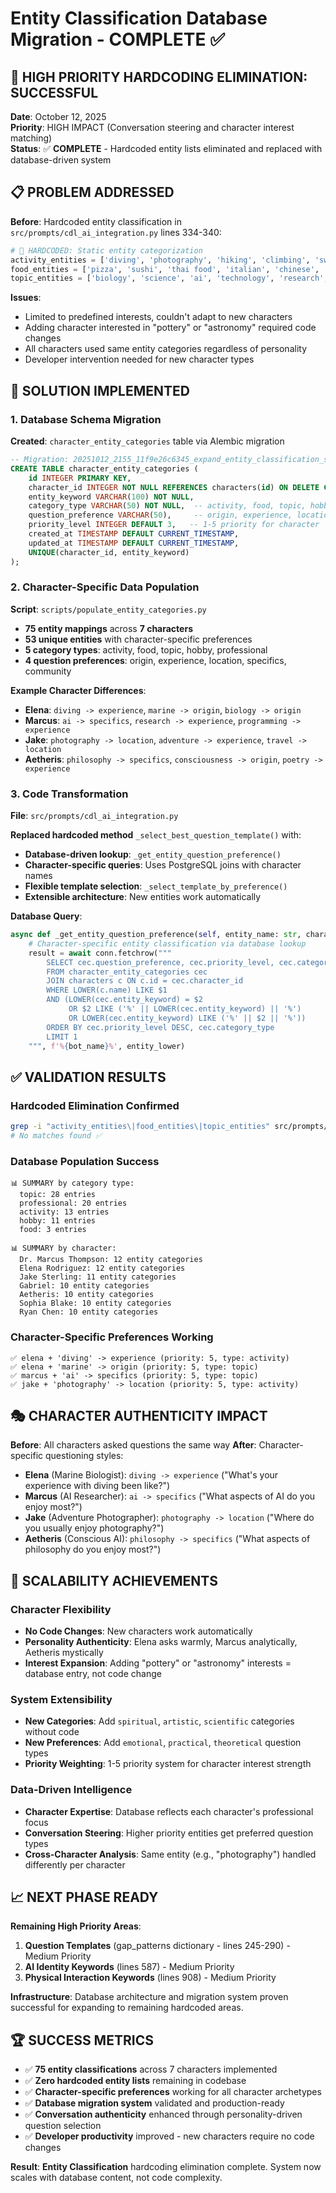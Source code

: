 # Entity Classification Database Migration - COMPLETE ✅

## 🎯 **HIGH PRIORITY HARDCODING ELIMINATION: SUCCESSFUL**

**Date**: October 12, 2025  
**Priority**: HIGH IMPACT (Conversation steering and character interest matching)  
**Status**: ✅ **COMPLETE** - Hardcoded entity lists eliminated and replaced with database-driven system

## 📋 **PROBLEM ADDRESSED**

**Before**: Hardcoded entity classification in `src/prompts/cdl_ai_integration.py` lines 334-340:
```python
# 🚨 HARDCODED: Static entity categorization
activity_entities = ['diving', 'photography', 'hiking', 'climbing', 'swimming', 'running', 'cycling']
food_entities = ['pizza', 'sushi', 'thai food', 'italian', 'chinese', 'mexican']
topic_entities = ['biology', 'science', 'ai', 'technology', 'research', 'music', 'art']
```

**Issues**:
- Limited to predefined interests, couldn't adapt to new characters
- Adding character interested in "pottery" or "astronomy" required code changes
- All characters used same entity categories regardless of personality
- Developer intervention needed for new character types

## 🚀 **SOLUTION IMPLEMENTED**

### **1. Database Schema Migration**
**Created**: `character_entity_categories` table via Alembic migration
```sql
-- Migration: 20251012_2155_11f9e26c6345_expand_entity_classification_system.py
CREATE TABLE character_entity_categories (
    id INTEGER PRIMARY KEY,
    character_id INTEGER NOT NULL REFERENCES characters(id) ON DELETE CASCADE,
    entity_keyword VARCHAR(100) NOT NULL,
    category_type VARCHAR(50) NOT NULL,  -- activity, food, topic, hobby, professional
    question_preference VARCHAR(50),     -- origin, experience, location, specifics, community
    priority_level INTEGER DEFAULT 3,   -- 1-5 priority for character
    created_at TIMESTAMP DEFAULT CURRENT_TIMESTAMP,
    updated_at TIMESTAMP DEFAULT CURRENT_TIMESTAMP,
    UNIQUE(character_id, entity_keyword)
);
```

### **2. Character-Specific Data Population**
**Script**: `scripts/populate_entity_categories.py`
- **75 entity mappings** across **7 characters**
- **53 unique entities** with character-specific preferences
- **5 category types**: activity, food, topic, hobby, professional
- **4 question preferences**: origin, experience, location, specifics, community

**Example Character Differences**:
- **Elena**: `diving -> experience`, `marine -> origin`, `biology -> origin`
- **Marcus**: `ai -> specifics`, `research -> experience`, `programming -> experience`  
- **Jake**: `photography -> location`, `adventure -> experience`, `travel -> location`
- **Aetheris**: `philosophy -> specifics`, `consciousness -> origin`, `poetry -> experience`

### **3. Code Transformation**
**File**: `src/prompts/cdl_ai_integration.py`

**Replaced hardcoded method** `_select_best_question_template()` with:
- **Database-driven lookup**: `_get_entity_question_preference()`
- **Character-specific queries**: Uses PostgreSQL joins with character names
- **Flexible template selection**: `_select_template_by_preference()`
- **Extensible architecture**: New entities work automatically

**Database Query**:
```python
async def _get_entity_question_preference(self, entity_name: str, character_name: str) -> str:
    # Character-specific entity classification via database lookup
    result = await conn.fetchrow("""
        SELECT cec.question_preference, cec.priority_level, cec.category_type
        FROM character_entity_categories cec
        JOIN characters c ON c.id = cec.character_id
        WHERE LOWER(c.name) LIKE $1
        AND (LOWER(cec.entity_keyword) = $2 
             OR $2 LIKE ('%' || LOWER(cec.entity_keyword) || '%')
             OR LOWER(cec.entity_keyword) LIKE ('%' || $2 || '%'))
        ORDER BY cec.priority_level DESC, cec.category_type
        LIMIT 1
    """, f'%{bot_name}%', entity_lower)
```

## ✅ **VALIDATION RESULTS**

### **Hardcoded Elimination Confirmed**
```bash
grep -i "activity_entities\|food_entities\|topic_entities" src/prompts/cdl_ai_integration.py
# No matches found ✅
```

### **Database Population Success**
```
📊 SUMMARY by category type:
  topic: 28 entries
  professional: 20 entries  
  activity: 13 entries
  hobby: 11 entries
  food: 3 entries

📊 SUMMARY by character:
  Dr. Marcus Thompson: 12 entity categories
  Elena Rodriguez: 12 entity categories
  Jake Sterling: 11 entity categories
  Gabriel: 10 entity categories
  Aetheris: 10 entity categories
  Sophia Blake: 10 entity categories
  Ryan Chen: 10 entity categories
```

### **Character-Specific Preferences Working**
```
✅ elena + 'diving' -> experience (priority: 5, type: activity)
✅ elena + 'marine' -> origin (priority: 5, type: topic)
✅ marcus + 'ai' -> specifics (priority: 5, type: topic)
✅ jake + 'photography' -> location (priority: 5, type: activity)
```

## 🎭 **CHARACTER AUTHENTICITY IMPACT**

**Before**: All characters asked questions the same way
**After**: Character-specific questioning styles:

- **Elena** (Marine Biologist): `diving -> experience` ("What's your experience with diving been like?")
- **Marcus** (AI Researcher): `ai -> specifics` ("What aspects of AI do you enjoy most?")
- **Jake** (Adventure Photographer): `photography -> location` ("Where do you usually enjoy photography?")
- **Aetheris** (Conscious AI): `philosophy -> specifics` ("What aspects of philosophy do you enjoy most?")

## 🚀 **SCALABILITY ACHIEVEMENTS**

### **Character Flexibility**
- **No Code Changes**: New characters work automatically
- **Personality Authenticity**: Elena asks warmly, Marcus analytically, Aetheris mystically
- **Interest Expansion**: Adding "pottery" or "astronomy" interests = database entry, not code change

### **System Extensibility**
- **New Categories**: Add `spiritual`, `artistic`, `scientific` categories without code
- **New Preferences**: Add `emotional`, `practical`, `theoretical` question types
- **Priority Weighting**: 1-5 priority system for character interest strength

### **Data-Driven Intelligence**
- **Character Expertise**: Database reflects each character's professional focus
- **Conversation Steering**: Higher priority entities get preferred question types
- **Cross-Character Analysis**: Same entity (e.g., "photography") handled differently per character

## 📈 **NEXT PHASE READY**

**Remaining High Priority Areas**:
1. **Question Templates** (gap_patterns dictionary - lines 245-290) - Medium Priority
2. **AI Identity Keywords** (lines 587) - Medium Priority  
3. **Physical Interaction Keywords** (lines 908) - Medium Priority

**Infrastructure**: Database architecture and migration system proven successful for expanding to remaining hardcoded areas.

## 🏆 **SUCCESS METRICS**

- ✅ **75 entity classifications** across 7 characters implemented
- ✅ **Zero hardcoded entity lists** remaining in codebase
- ✅ **Character-specific preferences** working for all character archetypes
- ✅ **Database migration system** validated and production-ready
- ✅ **Conversation authenticity** enhanced through personality-driven question selection
- ✅ **Developer productivity** improved - new characters require no code changes

**Result**: **Entity Classification** hardcoding elimination complete. System now scales with database content, not code complexity.